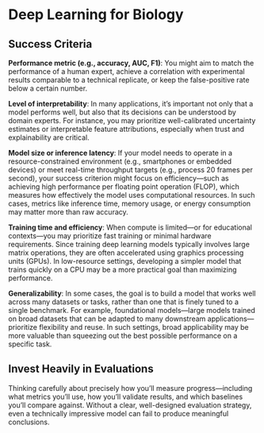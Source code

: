 # Deep Learning for Biology

## Success Criteria

**Performance metric (e.g., accuracy, AUC, F1)**: You might aim to match the performance of a human expert, achieve a correlation with experimental results comparable to a technical replicate, or keep the false-positive rate below a certain number.

**Level of interpretability**: In many applications, it’s important not only that a model performs well, but also that its decisions can be understood by domain experts. For instance, you may prioritize well-calibrated uncertainty estimates or interpretable feature attributions, especially when trust and explainability are critical.

**Model size or inference latency**: If your model needs to operate in a resource-constrained environment (e.g., smartphones or embedded devices) or meet real-time throughput targets (e.g., process 20 frames per second), your success criterion might focus on efficiency—such as achieving high performance per floating point operation (FLOP), which measures how effectively the model uses computational resources. In such cases, metrics like inference time, memory usage, or energy consumption may matter more than raw accuracy.

**Training time and efficiency**: When compute is limited—or for educational contexts—you may prioritize fast training or minimal hardware requirements. Since training deep learning models typically involves large matrix operations, they are often accelerated using graphics processing units (GPUs). In low-resource settings, developing a simpler model that trains quickly on a CPU may be a more practical goal than maximizing performance.

**Generalizability**: In some cases, the goal is to build a model that works well across many datasets or tasks, rather than one that is finely tuned to a single benchmark. For example, foundational models—large models trained on broad datasets that can be adapted to many downstream applications—prioritize flexibility and reuse. In such settings, broad applicability may be more valuable than squeezing out the best possible performance on a specific task.

## Invest Heavily in Evaluations

Thinking carefully about precisely how you’ll measure progress—including what metrics you’ll use, how you’ll validate results, and which baselines you’ll compare against. Without a clear, well-designed evaluation strategy, even a technically impressive model can fail to produce meaningful conclusions.
